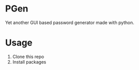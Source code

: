 # PGen
Yet another GUI based password generator made with python.

# Usage
1) Clone this repo
2) Install packages
